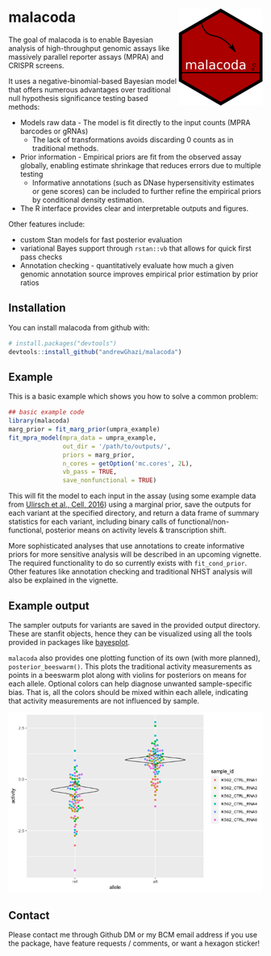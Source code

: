 
<!-- README.md is generated from README.Rmd. Please edit that file -->
malacoda <img src="man/figures/logo.png" align="right" title="Evil tail"/>
==========================================================================

The goal of malacoda is to enable Bayesian analysis of high-throughput genomic assays like massively parallel reporter assays (MPRA) and CRISPR screens.

It uses a negative-binomial-based Bayesian model that offers numerous advantages over traditional null hypothesis significance testing based methods:

-   Models raw data - The model is fit directly to the input counts (MPRA barcodes or gRNAs)
    -   The lack of transformations avoids discarding 0 counts as in traditional methods.
-   Prior information - Empirical priors are fit from the observed assay globally, enabling estimate shrinkage that reduces errors due to multiple testing
    -   Informative annotations (such as DNase hypersensitivity estimates or gene scores) can be included to further refine the empirical priors by conditional density estimation.
-   The R interface provides clear and interpretable outputs and figures.

Other features include:

-   custom Stan models for fast posterior evaluation
-   variational Bayes support through `rstan::vb` that allows for quick first pass checks
-   Annotation checking - quantitatively evaluate how much a given genomic annotation source improves empirical prior estimation by prior ratios

Installation
------------

You can install malacoda from github with:

``` r
# install.packages("devtools")
devtools::install_github("andrewGhazi/malacoda")
```

Example
-------

This is a basic example which shows you how to solve a common problem:

``` r
## basic example code
library(malacoda)
marg_prior = fit_marg_prior(umpra_example)
fit_mpra_model(mpra_data = umpra_example,
               out_dir = '/path/to/outputs/',
               priors = marg_prior,
               n_cores = getOption('mc.cores', 2L),
               vb_pass = TRUE,
               save_nonfunctional = TRUE)
```

This will fit the model to each input in the assay (using some example data from [Ulirsch et al., Cell, 2016](https://www.ncbi.nlm.nih.gov/pubmed/27259154)) using a marginal prior, save the outputs for each variant at the specified directory, and return a data frame of summary statistics for each variant, including binary calls of functional/non-functional, posterior means on activity levels & transcription shift.

More sophisticated analyses that use annotations to create informative priors for more sensitive analysis will be described in an upcoming vignette. The required functionality to do so currently exists with `fit_cond_prior`. Other features like annotation checking and traditional NHST analysis will also be explained in the vignette.

Example output
--------------

The sampler outputs for variants are saved in the provided output directory. These are stanfit objects, hence they can be visualized using all the tools provided in packages like [bayesplot](http://mc-stan.org/users/interfaces/bayesplot).

`malacoda` also provides one plotting function of its own (with more planned), `posterior_beeswarm()`. This plots the traditional activity measurements as points in a beeswarm plot along with violins for posteriors on means for each allele. Optional colors can help diagnose unwanted sample-specific bias. That is, all the colors should be mixed within each allele, indicating that activity measurements are not influenced by sample.

![An example activity beeswarm with overlaid activity mean posteriors](man/figures/posterior_beeswarm_example.png)

Contact
-------

Please contact me through Github DM or my BCM email address if you use the package, have feature requests / comments, or want a hexagon sticker!
